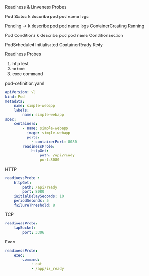 Readiness & Linveness Probes

Pod States
k describe pod pod name logs 

Pending             -> k describe pod pod name logs 
ContainerCreating
Running

Pod Conditions
k describe pod pod name Conditionsection 

PodScheduled 
Initialisated 
ContainerReady
Redy


Readiness Probes
1. httpTest
2. tc test
3. exec command

pod-definition.yaml
```yaml
apiVersion: vl
kind: Pod
metadata:
    name: simple-webapp
    labels:
        name: simple-webapp
spec:
    containers:
        - name: simple-webapp
          image: simple-webapp
          ports:
            - containerPort: 8080
        readinessProbe:
            httpGet:
                path: /api/ready
                port:8080
```

HTTP
```yaml
readinessProbe :
    httpGet:
        path: /api/ready
        port: 8080
    initialDelaySeconds: 10
    periodSeconds: 5
    failureThreshold: 8
```

TCP 
```yaml
readinessProbe:
    tapSocket:
        port: 3306
```

Exec
```yaml
readinessProbe:
    exec:
        command:
            - cat
            - /app/is_ready
```